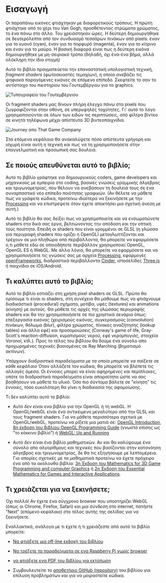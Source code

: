 # Εισαγωγή

<canvas id="custom" class="canvas" data-fragment-url="cmyk-halftone.frag" data-textures="vangogh.jpg" width="700px" height="320px"></canvas>

Οι παραπάνω εικόνες φτιάχτηκαν με διαφορετικούς τρόπους. Η πρώτη φτιάχτηκε από το χέρι του Van Gogh, προσθέτοντας στρώματα χρώματος, το ένα πάνω στο άλλο. Του χρειάστηκαν ώρες. Η δεύτερη δημιουργήθηκε σε δευτερόλεπτα από τον συνδυασμό τεσσάρων πινάκων από pixels: έναν για το κυανό (cyan), έναν για το πορφυρό (magenta), έναν για το κίτρινο και έναν για το μαύρο. Η βασική διαφορά είναι πως η δεύτερη εικόνα δημιουργήθηκε με μη-σειριακό τρόπο (δηλαδή, όχι ένα-ένα βήμα, αλλά ολόκληρη την ίδια στιγμή)

Αυτό το βιβλίο πραγματεύεται την επαναστατική υπολογιστική τεχνική, *fragment shaders* (φωτοσκιαστές τεμαχίων), η οποία ανεβάζει τις ψηφιακά παραγόμενες εικόνες σε επόμενο επίπεδο. Σκεφτείτε το σαν το αντίστοιχο του πιεστηρίου του Γουτεμβέργιου για τα graphics.

![Τυπογραφείο του Γουτεμβέργιου](gutenpress.jpg)

Οι fragment shaders μας δίνουν πλήρη έλεγχο πάνω στα pixels που ζωγραφίζονται στην οθόνη, σε υπερυψηλές ταχύτητες. Γι' αυτό το λόγο χρησιμοποιούνται σε όλων των ειδών τις περιπτώσεις, από φίλτρα βίντεο σε κινητά τηλέφωνα μέχρι απίστευτα 3D βιντεοπαιχνίδια.

![Journey απο That Game Company](journey.jpg)

Στα επόμενα κεφάλαια θα ανακαλύψετε πόσο απίστευτα γρήγορη και ισχυρή είναι αυτή η τεχνική και πως να τη χρησιμοποιήσετε στην επαγγελματική και προσωπική σας δουλειά.

## Σε ποιούς απευθύνεται αυτό το βιβλίο;

Αυτό το βιβλίο γράφτηκε για δημιουργικούς coders, game developers και μηχανικούς με εμπειρία στο coding, βασικές γνώσεις γραμμικής άλγεβρας και τριγωνομετρίας, που θέλουν να ανεβάσουν τη δουλειά τους σε ένα συναρπαστικό νέο επίπεδο ποιότητας γραφικών. (Αν θέλετε να μάθετε πως να γράφετε κώδικα, προτείνω ιδιαίτερα να ξεκινήσετε με την [Processing](https://processing.org/) και να επιστρέψετε όταν έχετε αποκτήσει μια σχετική άνεση με αυτή.)

Αυτό το βιβλίο θα σας δείξει πως να χρησιμοποιείτε και να ενσωματώνετε shaders στα δικά σας έργα,  βελτιώνοντας την απόδοση και την οπτική τους ποιότητα. Επειδή οι shaders που είναι γραμμένοι σε GLSL (η γλώσσα για περιγραφή shaders που ορίζει η OpenGL) μεταγλωττίζονται και τρέχουν σε μια πληθώρα από περιβάλλοντα, θα μπορείτε να εφαρμόσετε ο,τι μάθετε εδώ σε οποιοδήποτε περιβάλλον χρησιμοποιεί OpenGL, OpenGL ES ή WebGL. Με άλλα λόγια, θα μπορείτε να εφαρμόσετε και να χρησιμοποιήσετε τις γνώσεις σας με αρχεία [Processing](https://processing.org/), εφαρμογές [openFrameworks](http://openframeworks.cc/), διαδραστικά περιβάλλοντα [Cinder](http://libcinder.org/), ιστοσελίδες [Three.js](http://threejs.org/) ή παιχνίδια σε iOS/Android.

## Τι καλύπτει αυτό το βιβλίο;

Αυτό το βιβλίο εστιάζει στη χρήση pixel shaders σε GLSL. Πρώτα θα ορίσουμε τι είναι οι shaders, στη συνέχεια θα μάθουμε πως να φτιάχνουμε διαδικάστικά (procedural) σχήματα, μοτίβα, υφές (textures) και animations (κίνηση) με αυτούς. Θα μάθετε τις αρχές της γλώσσας περιγραφής shaders και θα την χρησιμοποιήσετε σε πιο χρηστικά σενάρια όπως: επεξεργασία εικόνας (χειρισμούς εικόνας, συγκερασμούς (convolution) πινάκων, θόλωμα (blur), φίλτρα χρώματος, πίνακες αναζήτησης (lookup tables) και άλλα εφέ) και προσομοιώσεις (Conway's game of life, Gray-Scott's reaction-diffusion, κυματισμούς νερού, εφέ νερομπογιάς, στοιχεία Voronoi, κτλ.). Προς το τέλος του βιβλίου θα δούμε ένα σύνολο απο προχωρημένες τεχνικές βασισμένες σε Ray Marching (βηματισμό ακτίνων).

*Υπάρχουν διαδραστικά παραδείγματα με τα οποία μπορείτε να παίξετε σε κάθε κεφάλαιο* Όταν αλλάζετε τον κώδικα, θα μπορείτε να βλέπετε τις αλλαγές άμεσα. Οι έννοιες μπορεί να είναι αφηρημένες και περίπλοκες, οπότε τα διαδραστικά παραδείγματα είναι απαραίτητα ώστε να σας βοηθήσουν να μάθετε το υλικό. Όσο πιο σύντομα βάλετε σε "κίνηση" τις έννοιες, τόσο ευκολότερη θα γίνει η διαδικασία της αφομοίωσης.

Τι δεν καλύπτει αυτό το βιβλίο:

* Αυτό *δεν είναι* ενα βιβλίο για την OpenGL ή τη webGL. Η OpenGL/webGL είναι ένα αντικέιμενο μεγαλύτερο από την GLSL και τους fragment shaders. Για να μάθετε περισσότερα σχετικά με OpenGL/webGL, προτείνω να ρίξετε μια ματιά σε:  [OpenGL Introduction](https://open.gl/introduction), [8η έκδοση του βιβλίου OpenGL Programming Guide](http://www.amazon.com/OpenGL-Programming-Guide-Official-Learning/dp/0321773039/ref=sr_1_1?s=books&ie=UTF8&qid=1424007417&sr=1-1&keywords=open+gl+programming+guide) (γνωστό επίσης ως "το κόκκινο βιβλίο") ή [WebGL: Up and Running](http://www.amazon.com/WebGL-Up-Running-Tony-Parisi/dp/144932357X/ref=sr_1_4?s=books&ie=UTF8&qid=1425147254&sr=1-4&keywords=webgl)

* Αυτό *δεν είναι* ένα βιβλίο μαθηματικών. Αν και θα καλύψουμε ένα σύνολο απο αλγορίθμους και τεχνικές που βασίζονται στην κατανόηση άλγεβρας και τριγωνομετρίας, δε θα τις εξηγήσουμε με λεπτομέρεια. Για απορίες σχετικές με τα μαθηματικά προτείνω να έχετε πρόχειρο ένα από τα ακόλουθα βιβλία: [3η Έκδοση του Mathematics for 3D Game Programming and computer Graphics](http://www.amazon.com/Mathematics-Programming-Computer-Graphics-Third/dp/1435458869/ref=sr_1_1?ie=UTF8&qid=1424007839&sr=8-1&keywords=mathematics+for+games) ή [2η Έκδοση του Essential Mathematics for Games and Interactive Applications](http://www.amazon.com/Essential-Mathematics-Games-Interactive-Applications/dp/0123742978/ref=sr_1_1?ie=UTF8&qid=1424007889&sr=8-1&keywords=essentials+mathematics+for+developers).

## Τι χρειάζεται για να ξεκινήσετε;

Όχι πολλά! Αν έχετε ένα σύγχρονο browser που υποστηρίζει WebGL (όπως οι Chrome, Firefox, Safari) και μια σύνδεση στο internet, πατήστε "Next" (επόμενο κεφάλαιο) στο τέλος αυτής της σελίδας για να ξεκινήσετε.

Εναλλακτικά, ανάλογα με τι έχετε ή τι χρειάζεστε από αυτό το βιβλίο μπορείτε:

- [Να φτιάξετε μια off-line εκδοχή του βιβλίου](https://thebookofshaders.com/appendix/00/)

- [Να τρέξετε τα παραδείγματα σε ενα Raspberry Pi χωρίς browser](https://thebookofshaders.com/appendix/01/)

- [να φτιάξετε ενα PDF του βιβλίου για εκτύπωση](https://thebookofshaders.com/appendix/02/)

- Συμβουλευτείτε το [αποθετήριο GitHub (repository)](https://github.com/patriciogonzalezvivo/thebookofshaders) του βιβλίου για επίλυση προβλημάτων και για να μοιραστείτε κώδικα.
